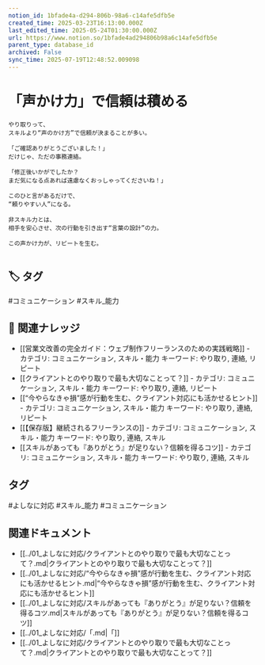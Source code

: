 ```yaml
---
notion_id: 1bfade4a-d294-806b-98a6-c14afe5dfb5e
created_time: 2025-03-23T16:13:00.000Z
last_edited_time: 2025-05-24T01:30:00.000Z
url: https://www.notion.so/1bfade4ad294806b98a6c14afe5dfb5e
parent_type: database_id
archived: False
sync_time: 2025-07-19T12:48:52.009098
---
```


# 「声かけ力」で信頼は積める

```plain text
やり取りって、
スキルより“声のかけ方”で信頼が決まることが多い。

「ご確認ありがとうございました！」
だけじゃ、ただの事務連絡。

「修正後いかがでしたか？
まだ気になる点あれば遠慮なくおっしゃってくださいね！」

このひと言があるだけで、
“頼りやすい人”になる。

非スキル力とは、
相手を安心させ、次の行動を引き出す“言葉の設計”の力。

この声かけ力が、リピートを生む。


```

## 🏷️ タグ
#コミュニケーション #スキル_能力

## 🔗 関連ナレッジ
- [[営業文改善の完全ガイド：ウェブ制作フリーランスのための実践戦略]] - カテゴリ: コミュニケーション, スキル・能力 キーワード: やり取り, 連絡, リピート
- [[クライアントとのやり取りで最も大切なことって？]] - カテゴリ: コミュニケーション, スキル・能力 キーワード: やり取り, 連絡, リピート
- [[“今やらなきゃ損”感が行動を生む、クライアント対応にも活かせるヒント]] - カテゴリ: コミュニケーション, スキル・能力 キーワード: やり取り, 連絡, リピート
- [[【保存版】継続されるフリーランスの]] - カテゴリ: コミュニケーション, スキル・能力 キーワード: やり取り, 連絡, スキル
- [[スキルがあっても『ありがとう』が足りない？信頼を得るコツ]] - カテゴリ: コミュニケーション, スキル・能力 キーワード: やり取り, 連絡, スキル


## タグ

#よしなに対応 #スキル_能力 #コミュニケーション 

## 関連ドキュメント

- [[../01_よしなに対応/クライアントとのやり取りで最も大切なことって？.md|クライアントとのやり取りで最も大切なことって？]]
- [[../01_よしなに対応/“今やらなきゃ損”感が行動を生む、クライアント対応にも活かせるヒント.md|“今やらなきゃ損”感が行動を生む、クライアント対応にも活かせるヒント]]
- [[../01_よしなに対応/スキルがあっても『ありがとう』が足りない？信頼を得るコツ.md|スキルがあっても『ありがとう』が足りない？信頼を得るコツ]]
- [[../01_よしなに対応/「.md|「]]
- [[../01_よしなに対応/クライアントとのやり取りで最も大切なことって？.md|クライアントとのやり取りで最も大切なことって？]]
